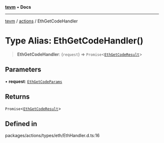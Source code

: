 [**tevm**](../../README.md) • **Docs**

***

[tevm](../../modules.md) / [actions](../README.md) / EthGetCodeHandler

# Type Alias: EthGetCodeHandler()

> **EthGetCodeHandler**: (`request`) => `Promise`\<[`EthGetCodeResult`](EthGetCodeResult.md)\>

## Parameters

• **request**: [`EthGetCodeParams`](EthGetCodeParams.md)

## Returns

`Promise`\<[`EthGetCodeResult`](EthGetCodeResult.md)\>

## Defined in

packages/actions/types/eth/EthHandler.d.ts:16
